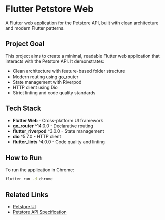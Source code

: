 # Flutter Petstore Web

A Flutter web application for the Petstore API, built with clean architecture and modern Flutter patterns.

## Project Goal

This project aims to create a minimal, readable Flutter web application that interacts with the Petstore API. It demonstrates:

- Clean architecture with feature-based folder structure
- Modern routing using go_router
- State management with Riverpod
- HTTP client using Dio
- Strict linting and code quality standards

## Tech Stack

- **Flutter Web** - Cross-platform UI framework
- **go_router** ^14.0.0 - Declarative routing
- **flutter_riverpod** ^3.0.0 - State management
- **dio** ^5.7.0 - HTTP client
- **flutter_lints** ^4.0.0 - Code quality and linting

## How to Run

To run the application in Chrome:

```bash
flutter run -d chrome
```

## Related Links

- [Petstore UI](https://petstore3.swagger.io/)
- [Petstore API Specification](https://petstore3.swagger.io/api/v3/openapi.json)
